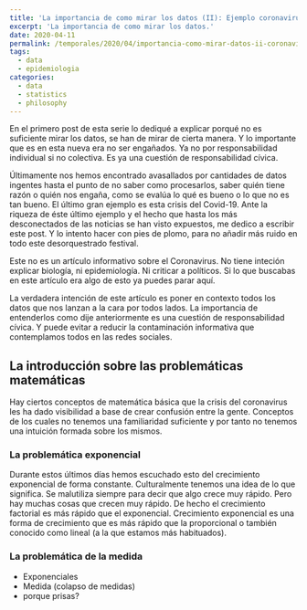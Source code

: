```yaml
---
title: 'La importancia de como mirar los datos (II): Ejemplo coronavirus'
excerpt: 'La importancia de como mirar los datos.'
date: 2020-04-11
permalink: /temporales/2020/04/importancia-como-mirar-datos-ii-coronavirus/
tags:
  - data
  - epidemiologia
categories:
  - data
  - statistics
  - philosophy
---
```


En el primero post de esta serie lo dediqué a explicar porqué no es suficiente mirar los datos, se han de mirar de cierta manera.
Y lo importante que es en esta nueva era no ser engañados. Ya no por responsabilidad individual si no colectiva.
Es ya una cuestión de responsabilidad cívica.

Últimamente nos hemos encontrado avasallados por cantidades de datos ingentes hasta el punto de no saber como procesarlos, saber quién tiene razón o quién nos engaña, como se evalúa lo qué es bueno o lo que no es tan bueno. El último gran ejemplo es esta crisis del Covid-19.
Ante la riqueza de éste último ejemplo y el hecho que hasta los más desconectados de las noticias se han visto expuestos, me dedico a escribir este post.
Y lo intento hacer con pies de plomo, para no añadir más ruido en todo este desorquestrado festival.

Este no es un artículo informativo sobre el Coronavirus. No tiene inteción explicar biología, ni epidemiología. Ni criticar a políticos. 
Si lo que buscabas en este artículo era algo de esto ya puedes parar aquí.

La verdadera intención de este artículo es poner en contexto todos los datos que nos lanzan a la cara por todos lados.
La importancia de entenderlos como dije anteriormente es una cuestión de responsabilidad cívica.
Y puede evitar a reducir la contaminación informativa que contemplamos todos en las redes sociales.


## La introducción sobre las problemáticas matemáticas
Hay ciertos conceptos de matemática básica que la crisis del coronavirus les ha dado visibilidad a base de crear confusión entre la gente.
Conceptos de los cuales no tenemos una familiaridad suficiente y por tanto no tenemos una intuición formada sobre los mismos.

### La problemática exponencial
Durante estos últimos días hemos escuchado esto del crecimiento exponencial de forma constante.
Culturalmente tenemos una idea de lo que significa. Se malutiliza siempre para decir que algo crece muy rápido.
Pero hay muchas cosas que crecen muy rápido. De hecho el crecimiento factorial es más rápido que el exponencial.
Crecimiento exponencial es una forma de crecimiento que es más rápido que la proporcional o también conocido como lineal (a la que estamos más habituados).



### La problemática de la medida




- Exponenciales
- Medida (colapso de medidas)
- porque prisas?




